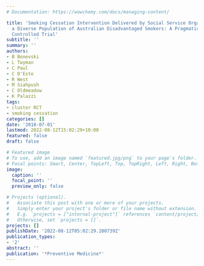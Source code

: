 ```yaml
---
# Documentation: https://wowchemy.com/docs/managing-content/

title: 'Smoking Cessation Intervention Delivered by Social Service Organisations for
  a Diverse Population of Australian Disadvantaged Smokers: A Pragmatic Randomised
  Controlled Trial'
subtitle: ''
summary: ''
authors:
- B Bonevski
- L Twyman
- C Paul
- C D'Este
- R West
- M Siahpush
- C Oldmeadow
- K Palazzi
tags:
- cluster RCT
- smoking cessation
categories: []
date: '2018-07-01'
lastmod: 2022-08-12T15:02:29+10:00
featured: false
draft: false

# Featured image
# To use, add an image named `featured.jpg/png` to your page's folder.
# Focal points: Smart, Center, TopLeft, Top, TopRight, Left, Right, BottomLeft, Bottom, BottomRight.
image:
  caption: ''
  focal_point: ''
  preview_only: false

# Projects (optional).
#   Associate this post with one or more of your projects.
#   Simply enter your project's folder or file name without extension.
#   E.g. `projects = ["internal-project"]` references `content/project/deep-learning/index.md`.
#   Otherwise, set `projects = []`.
projects: []
publishDate: '2022-08-12T05:02:29.280739Z'
publication_types:
- '2'
abstract: ''
publication: '*Preventive Medicine*'
---
```

